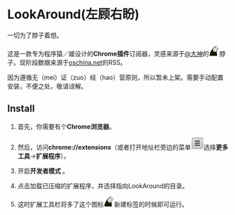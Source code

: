 # LookAround(左顾右盼)
一切为了脖子着想。

这是一款专为程序猿／媛设计的**Chrome插件**订阅器，灵感来源于[@大神](https://github.com/elsonwu)的![wai](icon24.png)脖子。现阶段数据来源于[oschina.net](http://www.oschina.net/)的RSS。

因为遵循无（mei）证（zuo）经（hao）营原则，所以暂未上架。需要手动配置安装，不便之处，敬请谅解。

## Install
1. 首先，你需要有个**Chrome浏览器**。

2. 然后，访问**chrome://extensions**（或者打开地址栏旁边的菜单![menu](hotdogmenu.png)选择**更多工具**->**扩展程序**）。

3. 开启**开发者模式** 。
4. 点击加载已压缩的扩展程序，并选择指向LookAround的目录。
5. 这时扩展工具栏将多了这个图标![wai](icon24.png)新建标签的时候即可运行。
 